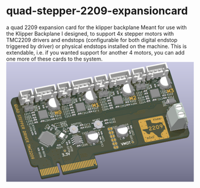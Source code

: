 # quad-stepper-2209-expansioncard
a quad 2209 expansion card for the klipper backplane
Meant for use with the Klipper Backplane I designed, to support 4x stepper motors with TMC2209 drivers and endstops (configurable for both digital endstop triggered by driver) or physical endstops installed on the machine.
This is extendable, i.e. if you wanted support for another 4 motors, you can add one more of these cards to the system.
![Render 1](render1.png)
